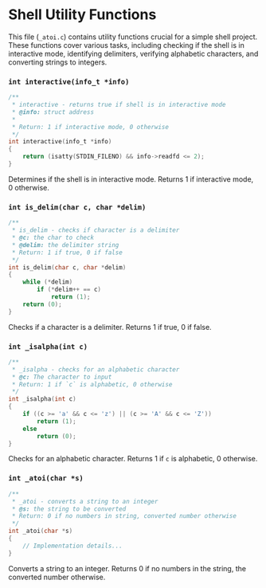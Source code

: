 # Shell Utility Functions

This file (`_atoi.c`) contains utility functions crucial for a simple shell project. These functions cover various tasks, including checking if the shell is in interactive mode, identifying delimiters, verifying alphabetic characters, and converting strings to integers.

### `int interactive(info_t *info)`
```c
/**
 * interactive - returns true if shell is in interactive mode
 * @info: struct address
 *
 * Return: 1 if interactive mode, 0 otherwise
 */
int interactive(info_t *info)
{
    return (isatty(STDIN_FILENO) && info->readfd <= 2);
}
```
Determines if the shell is in interactive mode. Returns 1 if interactive mode, 0 otherwise.

### `int is_delim(char c, char *delim)`
```c
/**
 * is_delim - checks if character is a delimiter
 * @c: the char to check
 * @delim: the delimiter string
 * Return: 1 if true, 0 if false
 */
int is_delim(char c, char *delim)
{
    while (*delim)
        if (*delim++ == c)
            return (1);
    return (0);
}
```
Checks if a character is a delimiter. Returns 1 if true, 0 if false.

### `int _isalpha(int c)`
```c
/**
 * _isalpha - checks for an alphabetic character
 * @c: The character to input
 * Return: 1 if `c` is alphabetic, 0 otherwise
 */
int _isalpha(int c)
{
    if ((c >= 'a' && c <= 'z') || (c >= 'A' && c <= 'Z'))
        return (1);
    else
        return (0);
}
```
Checks for an alphabetic character. Returns 1 if `c` is alphabetic, 0 otherwise.

### `int _atoi(char *s)`
```c
/**
 * _atoi - converts a string to an integer
 * @s: the string to be converted
 * Return: 0 if no numbers in string, converted number otherwise
 */
int _atoi(char *s)
{
    // Implementation details...
}
```
Converts a string to an integer. Returns 0 if no numbers in the string, the converted number otherwise.
